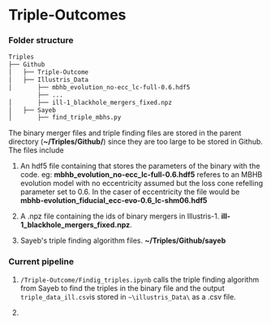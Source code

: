 # Triple-Outcomes

### Folder structure

```md
Triples
├── Github
│   ├── Triple-Outcome
│   ├── Illustris_Data
│       ├── mbhb_evolution_no-ecc_lc-full-0.6.hdf5
        ├── ...
│       ├── ill-1_blackhole_mergers_fixed.npz
│   ├── Sayeb
│       ├── find_triple_mbhs.py
```

The binary merger files and triple finding files are stored in the parent directory (**~/Triples/Github/**) since they are too large to be stored in Github. The files include

1. An hdf5 file containing that stores the parameters of the binary with the code. eg: **mbhb_evolution_no-ecc_lc-full-0.6.hdf5** referes to an MBHB evolution model with no eccentricity assumed but the loss cone refelling parameter set to 0.6. In the caser of eccentricity the file would be **mbhb-evolution_fiducial_ecc-evo-0.6_lc-shm06.hdf5**

2. A .npz file containing the ids of binary mergers in Illustris-1. **ill-1_blackhole_mergers_fixed.npz**. 

3. Sayeb's triple finding algorithm files. **~/Triples/Github/sayeb** 

### Current pipeline 

1. ```/Triple-Outcome/Findig_triples.ipynb``` calls the triple finding algorithm from Sayeb to find the triples in the binary file and the output ```triple_data_ill.csv```is stored in ```~\illustris_Data\``` as a .csv file.

2. 